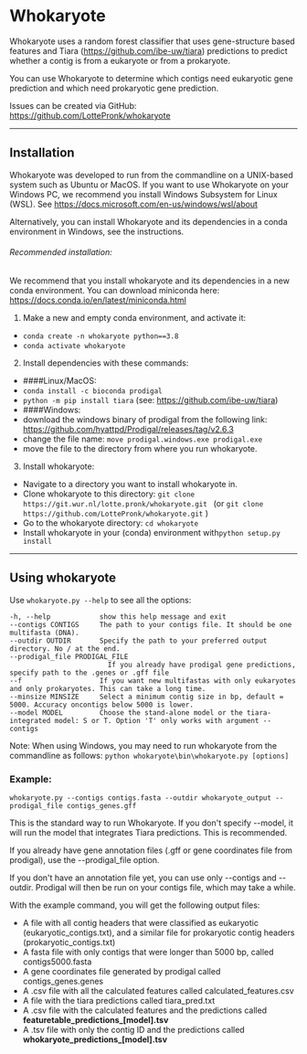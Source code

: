 # Whokaryote

Whokaryote uses a random forest classifier that uses gene-structure based features and Tiara
(https://github.com/ibe-uw/tiara) predictions to predict whether a contig is from a eukaryote or from a prokaryote.

You can use Whokaryote to determine which contigs need eukaryotic gene prediction and which need prokaryotic gene prediction.

Issues can be created via GitHub: https://github.com/LottePronk/whokaryote

---

## Installation

Whokaryote was developed to run from the commandline on a UNIX-based system such as Ubuntu or MacOS. 
If you want to use Whokaryote on your Windows PC, we recommend you install Windows Subsystem for Linux (WSL). See
https://docs.microsoft.com/en-us/windows/wsl/about

Alternatively, you can install Whokaryote and its dependencies in a conda environment in Windows, see the instructions.

###### Recommended installation:

We recommend that you install whokaryote and its dependencies in a new conda environment.
You can download miniconda here: https://docs.conda.io/en/latest/miniconda.html

1. Make a new and empty conda environment, and activate it:
- `conda create -n whokaryote python==3.8`
- `conda activate whokaryote`
2. Install dependencies with these commands:
- ####Linux/MacOS:
- `conda install -c bioconda prodigal`
- `python -m pip install tiara` (see: https://github.com/ibe-uw/tiara)
- ####Windows: 
- download the windows binary of prodigal from the following link:
https://github.com/hyattpd/Prodigal/releases/tag/v2.6.3
- change the file name: `move prodigal.windows.exe prodigal.exe`
- move the file to the directory from where you run whokaryote. 
3. Install whokaryote:
- Navigate to a directory you want to install whokaryote in.
- Clone whokaryote to this directory: `git clone https://git.wur.nl/lotte.pronk/whokaryote.git `
(or `git clone https://github.com/LottePronk/whokaryote.git` )
- Go to the whokaryote directory: `cd whokaryote`
- Install whokaryote in your (conda) environment with`python setup.py install`

---
## Using whokaryote

Use `whokaryote.py --help` to see all the options:
```
-h, --help            show this help message and exit
--contigs CONTIGS     The path to your contigs file. It should be one multifasta (DNA).
--outdir OUTDIR       Specify the path to your preferred output directory. No / at the end.
--prodigal_file PRODIGAL_FILE
                        If you already have prodigal gene predictions, specify path to the .genes or .gff file
--f                   If you want new multifastas with only eukaryotes and only prokaryotes. This can take a long time.
--minsize MINSIZE     Select a minimum contig size in bp, default = 5000. Accuracy oncontigs below 5000 is lower.
--model MODEL         Choose the stand-alone model or the tiara-integrated model: S or T. Option 'T' only works with argument --contigs
```

Note: When using Windows, you may need to run whokaryote from the commandline as follows:
`python whokaryote\bin\whokaryote.py [options]` 
### Example:

```
whokaryote.py --contigs contigs.fasta --outdir whokaryote_output --prodigal_file contigs_genes.gff
```
This is the standard way to run Whokaryote. If you don't specify --model, it will run the model that integrates 
Tiara predictions. This is recommended. 

If you already have gene annotation files (.gff or gene coordinates file from prodigal), 
use the --prodigal_file option. 

If you don't have an annotation file yet, you can use only
--contigs and --outdir. Prodigal will then be run on your contigs file, which may take a while.

With the example command, you will get the following output files:

- A file with all contig headers that were classified as eukaryotic (eukaryotic_contigs.txt), 
and a similar file for prokaryotic contig headers (prokaryotic_contigs.txt)
- A fasta file with only contigs that were longer than 5000 bp, called contigs5000.fasta
- A gene coordinates file generated by prodigal called contigs_genes.genes
- A .csv file with all the calculated features called calculated_features.csv
- A file with the tiara predictions called tiara_pred.txt
- A .csv file with the calculated features and the predictions called **featuretable_predictions_[model].tsv**
- A .tsv file with only the contig ID and the predictions called **whokaryote_predictions_[model].tsv**
